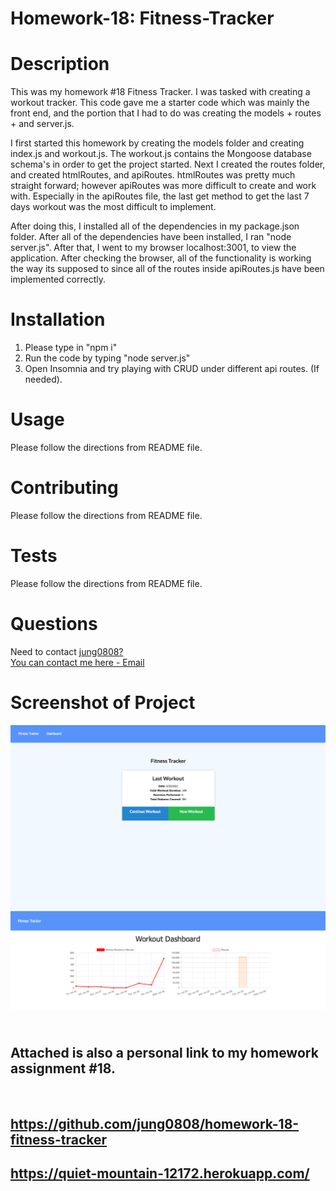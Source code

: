 # Homework-18: Fitness-Tracker

# Description

This was my homework #18 Fitness Tracker. I was tasked with creating a workout tracker. This code gave me a starter code which was mainly the front end, and the portion that I had to do was creating the models + routes + and server.js.

I first started this homework by creating the models folder and creating index.js and workout.js. The workout.js contains the Mongoose database schema's in order to get the project started. Next I created the routes folder, and created htmlRoutes, and apiRoutes. htmlRoutes was pretty much straight forward; however apiRoutes was more difficult to create and work with. Especially in the apiRoutes file, the last get method to get the last 7 days workout was the most difficult to implement.

After doing this, I installed all of the dependencies in my package.json folder. After all of the dependencies have been installed, I ran "node server.js". After that, I went to my browser localhost:3001, to view the application. After checking the browser, all of the functionality is working the way its supposed to since all of the routes inside apiRoutes.js have been implemented correctly.

# Installation

1. Please type in "npm i" <br>
2. Run the code by typing "node server.js"
3. Open Insomnia and try playing with CRUD under different api routes. (If needed).

# Usage

Please follow the directions from README file.

# Contributing

Please follow the directions from README file.

# Tests

Please follow the directions from README file.

# Questions

Need to contact [jung0808?](https://github.com/jung0808) <br>
[You can contact me here - Email](mailto:j.nam0808@gmail.com)

# Screenshot of Project

![Screenshot](Fitness-Tracker-1.PNG)
![Screenshot](Fitness-Tracker-2.PNG)

## <br> Attached is also a personal link to my homework assignment #18.

<br>

## https://github.com/jung0808/homework-18-fitness-tracker

## https://quiet-mountain-12172.herokuapp.com/

